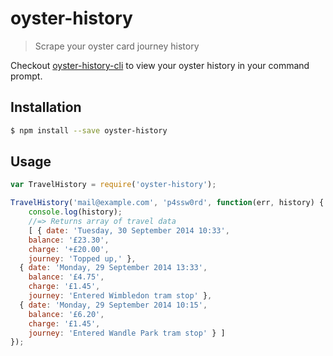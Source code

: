 # oyster-history

> Scrape your oyster card journey history

Checkout [oyster-history-cli](https://github.com/charliedowler/oyster-history-cli) to view your oyster history in your command prompt.

## Installation
```sh
$ npm install --save oyster-history
```

## Usage

```js
var TravelHistory = require('oyster-history');

TravelHistory('mail@example.com', 'p4ssw0rd', function(err, history) {
    console.log(history);
    //=> Returns array of travel data
    [ { date: 'Tuesday, 30 September 2014 10:33',
    balance: '£23.30',
    charge: '+£20.00',
    journey: 'Topped up,' },
  { date: 'Monday, 29 September 2014 13:33',
    balance: '£4.75',
    charge: '£1.45',
    journey: 'Entered Wimbledon tram stop' },
  { date: 'Monday, 29 September 2014 10:15',
    balance: '£6.20',
    charge: '£1.45',
    journey: 'Entered Wandle Park tram stop' } ]
});
```
